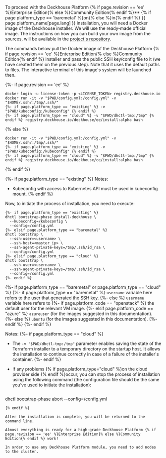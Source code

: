 To proceed with the Deckhouse Platform {% if page.revision == 'ee' %}Enterprise Edition{% else %}Community Edition{% endif %}** {% if page.platform_type == 'baremetal' %}on{% else %}in{% endif %} {{ page.platform_name[page.lang] }} installation, you will need a Docker image of the Deckhouse installer. We will use the ready-made official image. The instructions on how you can build your own image from the sources, will be available in the [project's repository](https://github.com/deckhouse/deckhouse).

The commands below pull the Docker image of the Deckhouse Platform {% if page.revision == 'ee' %}Enterprise Edition{% else %}Community Edition{% endif %} installer and pass the public SSH key/config file to it (we have created them on the previous step). Note that it uses the default paths to files. The interactive terminal of this image's system will be launched then.

{%- if page.revision == 'ee' %}
   ```shell
docker login -u license-token -p <LICENSE_TOKEN> registry.deckhouse.io
docker run -it -v "$PWD/config.yml:/config.yml" -v "$HOME/.ssh/:/tmp/.ssh/"
{%- if page.platform_type == "existing" %} -v "$PWD/kubeconfig:/kubeconfig" {% endif %}
{%- if page.platform_type == "cloud" %} -v "$PWD/dhctl-tmp:/tmp" {% endif %} registry.deckhouse.io/deckhouse/ee/install:alpha bash
```
{% else %}
   ```shell
docker run -it -v "$PWD/config.yml:/config.yml" -v "$HOME/.ssh/:/tmp/.ssh/"
{%- if page.platform_type == "existing" %} -v "$PWD/kubeconfig:/kubeconfig" {% endif %}
{%- if page.platform_type == "cloud" %} -v "$PWD/dhctl-tmp:/tmp" {% endif %} registry.deckhouse.io/deckhouse/ce/install:alpha bash
```
{% endif %}

{%- if page.platform_type == "existing" %}
Notes:
- Kubeconfig with access to Kubernetes API must be used in kubeconfig mount.
{% endif %}

Now, to initiate the process of installation, you need to execute:

```shell
{%- if page.platform_type == "existing" %}
dhctl bootstrap-phase install-deckhouse \
  --kubeconfig=/kubeconfig \
  --config=/config.yml
{%- elsif page.platform_type == "baremetal" %}
dhctl bootstrap \
  --ssh-user=<username> \
  --ssh-host=<master_ip> \
  --ssh-agent-private-keys=/tmp/.ssh/id_rsa \
  --config=/config.yml
{%- elsif page.platform_type == "cloud" %}
dhctl bootstrap \
  --ssh-user=<username> \
  --ssh-agent-private-keys=/tmp/.ssh/id_rsa \
  --config=/config.yml
{%- endif %}
```

{%- if page.platform_type == "baremetal" or page.platform_type == "cloud" %}
{%- if page.platform_type == "baremetal" %}
`username` variable here refers to the user that generated the SSH key.
{%- else %}
`username` variable here refers to
{%- if page.platform_code == "openstack" %} the default user for the relevant VM image.
{%- elsif page.platform_code == "azure" %} `azureuser` (for the images suggested in this documentation).
{%- else %} `ubuntu` (for the images suggested in this documentation).
{%- endif %}
{%- endif %}

Notes:
{%- if page.platform_type == "cloud" %}
- The `-v "$PWD/dhctl-tmp:/tmp"` parameter enables saving the state of the Terraform installer to a temporary directory on the startup host. It allows the installation to continue correctly in case of a failure of the installer's container.
{%- endif %}
- If any problems {% if page.platform_type="cloud" %}on the cloud provider side {% endif %}occur, you can stop the process of installation using the following command (the configuration file should be the same you’ve used to initiate the installation):

  ```shell
dhctl bootstrap-phase abort --config=/config.yml
```
{% endif %}

After the installation is complete, you will be returned to the command line.

Almost everything is ready for a high-grade Deckhouse Platform {% if page.revision == 'ee' %}Enterprise Edition{% else %}Community Edition{% endif %} work!

In order to use any Deckhouse Platform module, you need to add nodes to the cluster.
